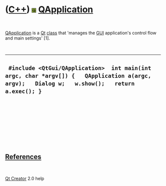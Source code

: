 



 

 

 

 

 

([C++](Cpp.htm)) ![Qt](PicQt.png) [QApplication](CppQApplication.htm)
=====================================================================

 

[QApplication](CppQApplication.htm) is a [Qt](CppQt.htm)
[class](CppClass.htm) that 'manages the [GUI](CppGui.htm) application's
control flow and main settings' \[1\].

 

  -------------------------------------------------------------------------------------------------------------------------------------------------
  ` #include <QtGui/QApplication>  int main(int argc, char *argv[]) {   QApplication a(argc, argv);   Dialog w;   w.show();   return a.exec(); }`
  -------------------------------------------------------------------------------------------------------------------------------------------------

 

 

 

 

 

[References](CppReferences.htm)
-------------------------------

 

[Qt Creator](CppQtCreator.htm) 2.0 help

 

 

 

 

 





 



